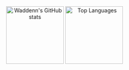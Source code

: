 <div align="center">
  <img src="https://github-readme-stats.vercel.app/api?username=Waddenn&show_icons=true&theme=transparent" alt="Waddenn's GitHub stats" height="150">
  <img src="https://github-readme-stats.vercel.app/api/top-langs/?username=Waddenn&layout=compact&theme=transparent" alt="Top Languages" height="150">
</div>
